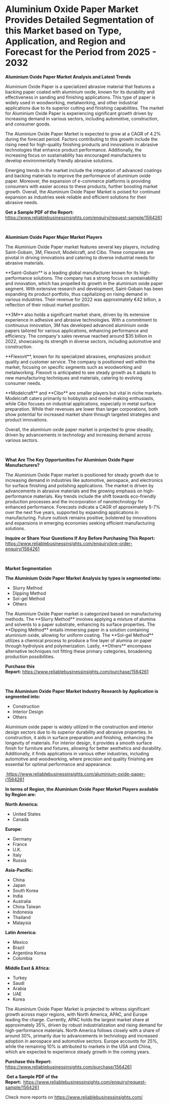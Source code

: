 <p><h1>Aluminium Oxide Paper Market Provides Detailed Segmentation of this Market based on Type, Application, and Region and Forecast for the Period from 2025 - 2032</h1></p><p><strong>Aluminium Oxide Paper Market Analysis and Latest Trends</strong></p>
<p><p>Aluminium Oxide Paper is a specialized abrasive material that features a backing paper coated with aluminium oxide, known for its durability and effectiveness in sanding and finishing applications. This type of paper is widely used in woodworking, metalworking, and other industrial applications due to its superior cutting and finishing capabilities. The market for Aluminium Oxide Paper is experiencing significant growth driven by increasing demand in various sectors, including automotive, construction, and consumer goods.</p><p>The Aluminium Oxide Paper Market is expected to grow at a CAGR of 4.2% during the forecast period. Factors contributing to this growth include the rising need for high-quality finishing products and innovations in abrasive technologies that enhance product performance. Additionally, the increasing focus on sustainability has encouraged manufacturers to develop environmentally friendly abrasive solutions. </p><p>Emerging trends in the market include the integration of advanced coatings and backing materials to improve the performance of aluminium oxide paper. Moreover, the expansion of e-commerce platforms is providing consumers with easier access to these products, further boosting market growth. Overall, the Aluminium Oxide Paper Market is poised for continued expansion as industries seek reliable and efficient solutions for their abrasive needs.</p></p>
<p><strong>Get a Sample PDF of the Report:&nbsp;</strong> <a href="https://www.reliablebusinessinsights.com/enquiry/request-sample/1564261?utm_campaign=1873&utm_medium=2&utm_source=Github&utm_content=ia&utm_term=28022025&utm_id=aluminium-oxide-paper">https://www.reliablebusinessinsights.com/enquiry/request-sample/1564261</a></p>
<p>&nbsp;</p>
<p><strong>Aluminium Oxide Paper Major Market Players</strong></p>
<p><p>The Aluminium Oxide Paper market features several key players, including Saint-Gobain, 3M, Flexovit, Modelcraft, and Cibo. These companies are pivotal in driving innovations and catering to diverse industrial needs for abrasive materials.</p><p>**Saint-Gobain** is a leading global manufacturer known for its high-performance solutions. The company has a strong focus on sustainability and innovation, which has propelled its growth in the aluminium oxide paper segment. With extensive research and development, Saint-Gobain has been expanding its product portfolio, thus capitalizing on rising demand in various industries. Their revenue for 2022 was approximately €42 billion, a reflection of their robust market position.</p><p>**3M** also holds a significant market share, driven by its extensive experience in adhesive and abrasive technologies. With a commitment to continuous innovation, 3M has developed advanced aluminium oxide papers tailored for various applications, enhancing performance and efficiency. The company's sales revenue reached around $35 billion in 2022, showcasing its strength in diverse sectors, including automotive and construction.</p><p>**Flexovit**, known for its specialized abrasives, emphasizes product quality and customer service. The company is positioned well within the market, focusing on specific segments such as woodworking and metalworking. Flexovit is anticipated to see steady growth as it adapts to new manufacturing techniques and materials, catering to evolving consumer needs.</p><p>**Modelcraft** and **Cibo** are smaller players but vital in niche markets. Modelcraft caters primarily to hobbyists and model-making enthusiasts, while Cibo focuses on industrial applications, especially in metal surface preparation. While their revenues are lower than larger corporations, both show potential for increased market share through targeted strategies and product innovations.</p><p>Overall, the aluminium oxide paper market is projected to grow steadily, driven by advancements in technology and increasing demand across various sectors.</p></p>
<p>&nbsp;</p>
<p><strong>What Are The Key Opportunities For Aluminium Oxide Paper Manufacturers?</strong></p>
<p><p>The Aluminium Oxide Paper market is positioned for steady growth due to increasing demand in industries like automotive, aerospace, and electronics for surface finishing and polishing applications. The market is driven by advancements in abrasive materials and the growing emphasis on high-performance materials. Key trends include the shift towards eco-friendly production processes and the incorporation of nanotechnology for enhanced performance. Forecasts indicate a CAGR of approximately 5-7% over the next five years, supported by expanding applications in manufacturing. Future outlook remains positive, bolstered by innovations and expansions in emerging economies seeking efficient manufacturing solutions.</p></p>
<p><strong>Inquire or Share Your Questions If Any Before Purchasing This Report:</strong> <a href="https://www.reliablebusinessinsights.com/enquiry/pre-order-enquiry/1564261?utm_campaign=1873&utm_medium=2&utm_source=Github&utm_content=ia&utm_term=28022025&utm_id=aluminium-oxide-paper">https://www.reliablebusinessinsights.com/enquiry/pre-order-enquiry/1564261</a></p>
<p>&nbsp;</p>
<p><strong>Market Segmentation</strong></p>
<p><strong>The Aluminium Oxide Paper Market Analysis by types is segmented into:</strong></p>
<p><ul><li>Slurry Method</li><li>Dipping Method</li><li>Sol-gel Method</li><li>Others</li></ul></p>
<p><p>The Aluminium Oxide Paper market is categorized based on manufacturing methods. The **Slurry Method** involves applying a mixture of alumina and solvents to a paper substrate, enhancing its surface properties. The **Dipping Method** entails immersing paper in a solution containing aluminium oxide, allowing for uniform coating. The **Sol-gel Method** utilizes a chemical process to produce a fine layer of alumina on paper through hydrolysis and polymerization. Lastly, **Others** encompass alternative techniques not fitting these primary categories, broadening production possibilities.</p></p>
<p><strong>Purchase this Report:&nbsp;</strong><a href="https://www.reliablebusinessinsights.com/purchase/1564261?utm_campaign=1873&utm_medium=2&utm_source=Github&utm_content=ia&utm_term=28022025&utm_id=aluminium-oxide-paper">https://www.reliablebusinessinsights.com/purchase/1564261</a></p>
<p>&nbsp;</p>
<p><strong>The Aluminium Oxide Paper Market Industry Research by Application is segmented into:</strong></p>
<p><ul><li>Construction</li><li>Interior Design</li><li>Others</li></ul></p>
<p><p>Aluminium oxide paper is widely utilized in the construction and interior design sectors due to its superior durability and abrasive properties. In construction, it aids in surface preparation and finishing, enhancing the longevity of materials. For interior design, it provides a smooth surface finish for furniture and fixtures, allowing for better aesthetics and durability. Additionally, it finds applications in various other industries, including automotive and woodworking, where precision and quality finishing are essential for optimal performance and appearance.</p></p>
<p><a href="https://www.reliablebusinessinsights.com/aluminium-oxide-paper-r1564261?utm_campaign=1873&utm_medium=2&utm_source=Github&utm_content=ia&utm_term=28022025&utm_id=aluminium-oxide-paper">&nbsp;https://www.reliablebusinessinsights.com/aluminium-oxide-paper-r1564261</a></p>
<p><strong>In terms of Region, the Aluminium Oxide Paper Market Players available by Region are:</strong></p>
<p>
    <p> <strong> North America: </strong>
        <ul>
            <li>United States</li>
            <li>Canada</li>
        </ul>
        </p> 
    <p> <strong> Europe: </strong>
        <ul>
            <li>Germany</li>
            <li>France</li>
            <li>U.K.</li>
            <li>Italy</li>
            <li>Russia</li>
        </ul>
        </p> 
    <p> <strong> Asia-Pacific: </strong>
        <ul>
            <li>China</li>
            <li>Japan</li>
            <li>South Korea</li>
            <li>India</li>
            <li>Australia</li>
            <li>China Taiwan</li>
            <li>Indonesia</li>
            <li>Thailand</li>
            <li>Malaysia</li>
        </ul>
        </p> 
    <p> <strong> Latin America: </strong>
        <ul>
            <li>Mexico</li>
            <li>Brazil</li>
            <li>Argentina Korea</li>
            <li>Colombia</li>
        </ul>
        </p> 
    <p> <strong> Middle East & Africa: </strong>
        <ul>
            <li>Turkey</li>
            <li>Saudi</li>
            <li>Arabia</li>
            <li>UAE</li>
            <li>Korea</li>
        </ul>
    </p>
    </p>
<p><p>The Aluminium Oxide Paper Market is projected to witness significant growth across major regions, with North America, APAC, and Europe leading the charge. Currently, APAC holds the largest market share at approximately 35%, driven by robust industrialization and rising demand for high-performance materials. North America follows closely with a share of around 30%, primarily due to advancements in technology and increased adoption in aerospace and automotive sectors. Europe accounts for 25%, while the remaining 10% is attributed to markets in the USA and China, which are expected to experience steady growth in the coming years.</p></p>
<p><strong>Purchase this Report: </strong><a href="https://www.reliablebusinessinsights.com/purchase/1564261?utm_campaign=1873&utm_medium=2&utm_source=Github&utm_content=ia&utm_term=28022025&utm_id=aluminium-oxide-paper">https://www.reliablebusinessinsights.com/purchase/1564261</a></p>
<p>&nbsp;<strong>Get a Sample PDF of the Report:&nbsp;&nbsp;</strong><a href="https://www.reliablebusinessinsights.com/enquiry/request-sample/1564261?utm_campaign=1873&utm_medium=2&utm_source=Github&utm_content=ia&utm_term=28022025&utm_id=aluminium-oxide-paper">https://www.reliablebusinessinsights.com/enquiry/request-sample/1564261</a></p>
<p><strong></strong></p>
<p>Check more reports on <a href="https://www.reliablebusinessinsights.com/?utm_campaign=1873&utm_medium=2&utm_source=Github&utm_content=ia&utm_term=28022025&utm_id=aluminium-oxide-paper">https://www.reliablebusinessinsights.com/</a></p>